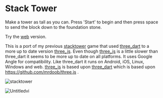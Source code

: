 # Stack Tower

Make a tower as tall as you can. Press 'Start' to begin and then press space to send the block down to the foundation stone. 

Try the [web](https://www.forthtemple.com/stacktower-threejs/) version.

This is a port of my previous [stacktower](https://github.com/forthtemple/stacktower) game that used  [three_dart](https://github.com/wasabia/three_dart) to a more up to date version [three_js](https://github.com/Knightro63/three_js).  Even though [three_js](https://github.com/Knightro63/three_js) is a little slower than three_dart it seems to be more up to date on all platforms. It uses Google Angle for compatibility. Like three_dart it runs on Android, iOS, Linux, Windows and web. [three_js](https://github.com/Knightro63/three_js) is based upon  [three_dart](https://github.com/wasabia/three_dart) which is based upon https://github.com/mrdoob/three.js .

![stacktower](https://github.com/user-attachments/assets/9b3d7bf7-a9ad-4572-98ad-2ecdb97d1984)

![Untitledvi](https://github.com/user-attachments/assets/c2105523-ce36-46f1-8ac1-71de2a759cee)
